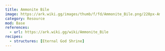 ```yaml
---
title: Ammonite Bile
image: https://ark.wiki.gg/images/thumb/f/fd/Ammonite_Bile.png/228px-Ammonite_Bile.png
category: Resource
mod: Base
references:
  - url: https://ark.wiki.gg/wiki/Ammonite_Bile
recipes:
  - structures: [Eternal God Shrine]
---
```

